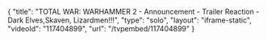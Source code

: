 {
    "title": "TOTAL WAR: WARHAMMER 2 - Announcement -  Trailer Reaction - Dark Elves,Skaven, Lizardmen!!!",
    "type": "solo",
    "layout": "iframe-static",
    "videoId": "117404899",
    "url": "\/tvpembed\/117404899"
}